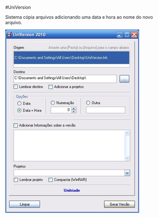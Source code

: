 #UniVersion

Sistema cópia arquivos adicionando uma data e hora ao nome do novo arquivo.

![universion](https://raw.githubusercontent.com/fvaller/universion/master/universion.jpg)